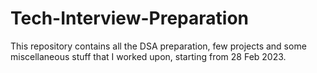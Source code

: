 # Tech-Interview-Preparation
This repository contains all the DSA preparation, few projects and some miscellaneous stuff that I worked upon, starting from 28 Feb 2023.
